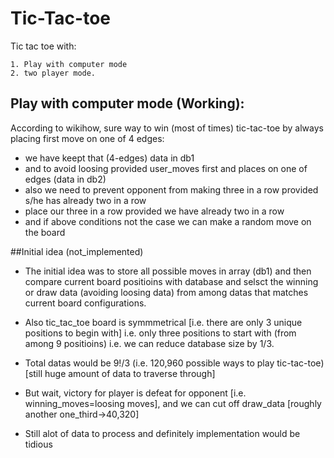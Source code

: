 # Tic-Tac-toe
Tic tac toe with:
    
    1. Play with computer mode
    2. two player mode.

## Play with computer mode (Working):
  According to wikihow, sure way to win (most of times) tic-tac-toe by always placing first move on one of 4 edges:
 - we have keept that (4-edges) data in db1
 - and to avoid loosing provided user_moves first and places on one of edges (data in db2)
 - also we need to prevent opponent from making three in a row provided s/he has already two in a row
 - place our three in a row provided we have already two in a row
 - and if above conditions not the case we can make a random move on the board


##Initial idea (not_implemented)
 - The initial idea was to store all possible moves in array (db1) and then compare current board positioins with database and selsct the winning or draw data (avoiding loosing data) from among datas that matches current board configurations.
 
 - Also tic_tac_toe board is symmmetrical [i.e. there are only 3 unique positions to begin with] i.e. only three positions to start with (from among 9 positioins) i.e. we can reduce database size by 1/3.
 - Total datas would be 9!/3 (i.e. 120,960 possible ways to play tic-tac-toe) [still huge amount of data to traverse through]
 - But wait, victory for player is defeat for opponent [i.e. winning_moves=loosing moves], and we can cut off draw_data [roughly another one_third->40,320]
 - Still alot of data to process and definitely implementation would be tidious

